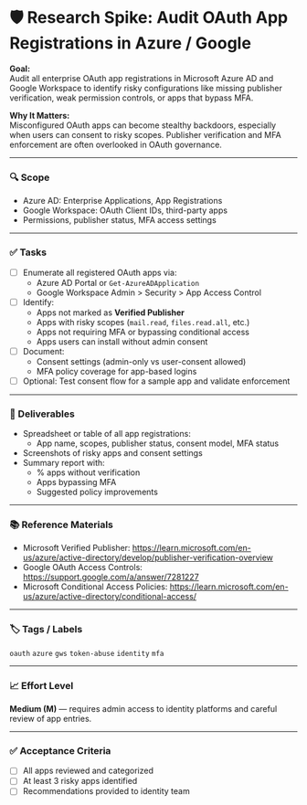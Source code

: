 # 🛡️ Research Spike: Audit OAuth App Registrations in Azure / Google

**Goal:**  
Audit all enterprise OAuth app registrations in Microsoft Azure AD and Google Workspace to identify risky configurations like missing publisher verification, weak permission controls, or apps that bypass MFA.

**Why It Matters:**  
Misconfigured OAuth apps can become stealthy backdoors, especially when users can consent to risky scopes. Publisher verification and MFA enforcement are often overlooked in OAuth governance.

---

### 🔍 Scope
- Azure AD: Enterprise Applications, App Registrations
- Google Workspace: OAuth Client IDs, third-party apps
- Permissions, publisher status, MFA access settings

---

### ✅ Tasks
- [ ] Enumerate all registered OAuth apps via:
  - Azure AD Portal or `Get-AzureADApplication`
  - Google Workspace Admin > Security > App Access Control
- [ ] Identify:
  - Apps not marked as **Verified Publisher**
  - Apps with risky scopes (`mail.read`, `files.read.all`, etc.)
  - Apps not requiring MFA or bypassing conditional access
  - Apps users can install without admin consent
- [ ] Document:
  - Consent settings (admin-only vs user-consent allowed)
  - MFA policy coverage for app-based logins
- [ ] Optional: Test consent flow for a sample app and validate enforcement

---

### 🎯 Deliverables
- Spreadsheet or table of all app registrations:
  - App name, scopes, publisher status, consent model, MFA status
- Screenshots of risky apps and consent settings
- Summary report with:
  - % apps without verification
  - Apps bypassing MFA
  - Suggested policy improvements

---

### 📚 Reference Materials
- Microsoft Verified Publisher: https://learn.microsoft.com/en-us/azure/active-directory/develop/publisher-verification-overview  
- Google OAuth Access Controls: https://support.google.com/a/answer/7281227  
- Microsoft Conditional Access Policies: https://learn.microsoft.com/en-us/azure/active-directory/conditional-access/

---

### 🏷️ Tags / Labels
`oauth` `azure` `gws` `token-abuse` `identity` `mfa`

---

### 📈 Effort Level
**Medium (M)** — requires admin access to identity platforms and careful review of app entries.

---

### ✅ Acceptance Criteria
- [ ] All apps reviewed and categorized
- [ ] At least 3 risky apps identified
- [ ] Recommendations provided to identity team
